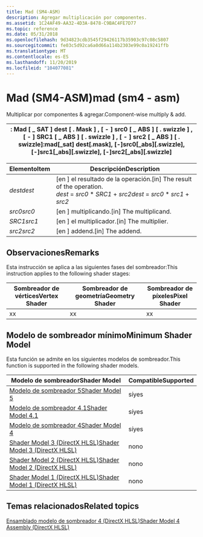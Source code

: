 ```yaml
---
title: Mad (SM4-ASM)
description: Agregar multiplicación por componentes.
ms.assetid: 1C24AF49-AA32-4D3A-8478-C9BAC4FE7D77
ms.topic: reference
ms.date: 05/31/2018
ms.openlocfilehash: 9d34823cdb3545f29426117b35903c97c08c5807
ms.sourcegitcommit: fe03c5d92ca6a0d66a114b2303e99c0a19241ffb
ms.translationtype: MT
ms.contentlocale: es-ES
ms.lasthandoff: 11/20/2019
ms.locfileid: "104077081"
---
```

# <a name="mad-sm4---asm"></a><span data-ttu-id="13755-103">Mad (SM4-ASM)</span><span class="sxs-lookup"><span data-stu-id="13755-103">mad (sm4 - asm)</span></span>

<span data-ttu-id="13755-104">Multiplicar por componentes & agregar.</span><span class="sxs-lookup"><span data-stu-id="13755-104">Component-wise multiply & add.</span></span>



| <span data-ttu-id="13755-105">: Mad \[ \_ SAT \] dest \[ . Mask \] , \[ - \] src0 \[ \_ ABS \] \[ . swizzle \] , \[ - \] SRC1 \[ \_ ABS \] \[ . swizzle \] , \[ - \] src2 \[ \_ ABS \] \[ . swizzle\]</span><span class="sxs-lookup"><span data-stu-id="13755-105">:mad\[\_sat\] dest\[.mask\], \[-\]src0\[\_abs\]\[.swizzle\], \[-\]src1\[\_abs\]\[.swizzle\], \[-\]src2\[\_abs\]\[.swizzle\]</span></span> |
|-----------------------------------------------------------------------------------------------------------------------------|



 



| <span data-ttu-id="13755-106">Elemento</span><span class="sxs-lookup"><span data-stu-id="13755-106">Item</span></span>                                                            | <span data-ttu-id="13755-107">Descripción</span><span class="sxs-lookup"><span data-stu-id="13755-107">Description</span></span>                                                                                  |
|-----------------------------------------------------------------|----------------------------------------------------------------------------------------------|
| <span data-ttu-id="13755-108"><span id="dest"></span><span id="DEST"></span>*dest*</span><span class="sxs-lookup"><span data-stu-id="13755-108"><span id="dest"></span><span id="DEST"></span>*dest*</span></span><br/> | <span data-ttu-id="13755-109">\[en \] el resultado de la operación.</span><span class="sxs-lookup"><span data-stu-id="13755-109">\[in\] The result of the operation.</span></span><br/> <span data-ttu-id="13755-110">*dest*  =  *src0* \* *SRC1*  +  *src2*</span><span class="sxs-lookup"><span data-stu-id="13755-110">*dest* = *src0* \* *src1* + *src2*</span></span><br/> |
| <span data-ttu-id="13755-111"><span id="src0"></span><span id="SRC0"></span>*src0*</span><span class="sxs-lookup"><span data-stu-id="13755-111"><span id="src0"></span><span id="SRC0"></span>*src0*</span></span><br/> | <span data-ttu-id="13755-112">\[en \] multiplicando.</span><span class="sxs-lookup"><span data-stu-id="13755-112">\[in\] The multiplicand.</span></span><br/>                                                          |
| <span data-ttu-id="13755-113"><span id="src1"></span><span id="SRC1"></span>*SRC1*</span><span class="sxs-lookup"><span data-stu-id="13755-113"><span id="src1"></span><span id="SRC1"></span>*src1*</span></span><br/> | <span data-ttu-id="13755-114">\[en \] el multiplicador.</span><span class="sxs-lookup"><span data-stu-id="13755-114">\[in\] The multiplier.</span></span><br/>                                                            |
| <span data-ttu-id="13755-115"><span id="src2"></span><span id="SRC2"></span>*src2*</span><span class="sxs-lookup"><span data-stu-id="13755-115"><span id="src2"></span><span id="SRC2"></span>*src2*</span></span><br/> | <span data-ttu-id="13755-116">\[en \] addend.</span><span class="sxs-lookup"><span data-stu-id="13755-116">\[in\] The addend.</span></span><br/>                                                                |



 

## <a name="remarks"></a><span data-ttu-id="13755-117">Observaciones</span><span class="sxs-lookup"><span data-stu-id="13755-117">Remarks</span></span>

<span data-ttu-id="13755-118">Esta instrucción se aplica a las siguientes fases del sombreador:</span><span class="sxs-lookup"><span data-stu-id="13755-118">This instruction applies to the following shader stages:</span></span>



| <span data-ttu-id="13755-119">Sombreador de vértices</span><span class="sxs-lookup"><span data-stu-id="13755-119">Vertex Shader</span></span> | <span data-ttu-id="13755-120">Sombreador de geometría</span><span class="sxs-lookup"><span data-stu-id="13755-120">Geometry Shader</span></span> | <span data-ttu-id="13755-121">Sombreador de píxeles</span><span class="sxs-lookup"><span data-stu-id="13755-121">Pixel Shader</span></span> |
|---------------|-----------------|--------------|
| <span data-ttu-id="13755-122">x</span><span class="sxs-lookup"><span data-stu-id="13755-122">x</span></span>             | <span data-ttu-id="13755-123">x</span><span class="sxs-lookup"><span data-stu-id="13755-123">x</span></span>               | <span data-ttu-id="13755-124">x</span><span class="sxs-lookup"><span data-stu-id="13755-124">x</span></span>            |



 

## <a name="minimum-shader-model"></a><span data-ttu-id="13755-125">Modelo de sombreador mínimo</span><span class="sxs-lookup"><span data-stu-id="13755-125">Minimum Shader Model</span></span>

<span data-ttu-id="13755-126">Esta función se admite en los siguientes modelos de sombreador.</span><span class="sxs-lookup"><span data-stu-id="13755-126">This function is supported in the following shader models.</span></span>



| <span data-ttu-id="13755-127">Modelo de sombreador</span><span class="sxs-lookup"><span data-stu-id="13755-127">Shader Model</span></span>                                              | <span data-ttu-id="13755-128">Compatible</span><span class="sxs-lookup"><span data-stu-id="13755-128">Supported</span></span> |
|-----------------------------------------------------------|-----------|
| [<span data-ttu-id="13755-129">Modelo de sombreador 5</span><span class="sxs-lookup"><span data-stu-id="13755-129">Shader Model 5</span></span>](d3d11-graphics-reference-sm5.md)        | <span data-ttu-id="13755-130">sí</span><span class="sxs-lookup"><span data-stu-id="13755-130">yes</span></span>       |
| [<span data-ttu-id="13755-131">Modelo de sombreador 4,1</span><span class="sxs-lookup"><span data-stu-id="13755-131">Shader Model 4.1</span></span>](dx-graphics-hlsl-sm4.md)              | <span data-ttu-id="13755-132">sí</span><span class="sxs-lookup"><span data-stu-id="13755-132">yes</span></span>       |
| [<span data-ttu-id="13755-133">Modelo de sombreador 4</span><span class="sxs-lookup"><span data-stu-id="13755-133">Shader Model 4</span></span>](dx-graphics-hlsl-sm4.md)                | <span data-ttu-id="13755-134">sí</span><span class="sxs-lookup"><span data-stu-id="13755-134">yes</span></span>       |
| [<span data-ttu-id="13755-135">Shader Model 3 (DirectX HLSL)</span><span class="sxs-lookup"><span data-stu-id="13755-135">Shader Model 3 (DirectX HLSL)</span></span>](dx-graphics-hlsl-sm3.md) | <span data-ttu-id="13755-136">no</span><span class="sxs-lookup"><span data-stu-id="13755-136">no</span></span>        |
| [<span data-ttu-id="13755-137">Shader Model 2 (DirectX HLSL)</span><span class="sxs-lookup"><span data-stu-id="13755-137">Shader Model 2 (DirectX HLSL)</span></span>](dx-graphics-hlsl-sm2.md) | <span data-ttu-id="13755-138">no</span><span class="sxs-lookup"><span data-stu-id="13755-138">no</span></span>        |
| [<span data-ttu-id="13755-139">Shader Model 1 (DirectX HLSL)</span><span class="sxs-lookup"><span data-stu-id="13755-139">Shader Model 1 (DirectX HLSL)</span></span>](dx-graphics-hlsl-sm1.md) | <span data-ttu-id="13755-140">no</span><span class="sxs-lookup"><span data-stu-id="13755-140">no</span></span>        |



 

## <a name="related-topics"></a><span data-ttu-id="13755-141">Temas relacionados</span><span class="sxs-lookup"><span data-stu-id="13755-141">Related topics</span></span>

<dl> <dt>

[<span data-ttu-id="13755-142">Ensamblado modelo de sombreador 4 (DirectX HLSL)</span><span class="sxs-lookup"><span data-stu-id="13755-142">Shader Model 4 Assembly (DirectX HLSL)</span></span>](dx-graphics-hlsl-sm4-asm.md)
</dt> </dl>

 

 





